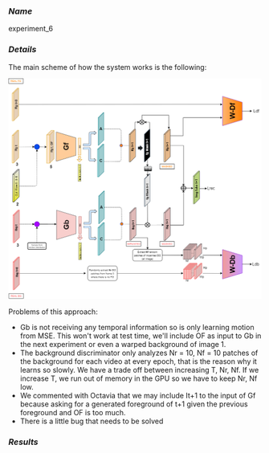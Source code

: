 ### **_Name_** 
experiment_6

### **_Details_**
The main scheme of how the system works is the following:

![GitHub Logo](/experiments/imgs/experiment_06/main_scheme_full.png)

Problems of this approach:
 - Gb is not receiving any temporal information so is only learning motion from MSE. This won't work at test time, we'll include OF as input to Gb in the next experiment or even a warped background of image 1.  
 - The background discriminator only analyzes Nr = 10, Nf = 10 patches of the background for each video at every epoch, that is the reason why it learns so slowly. We have a trade off between increasing T, Nr, Nf. If we increase T, we run out of memory in the GPU so we have to keep Nr, Nf low.
 - We commented with Octavia that we may include It+1 to the input of Gf because asking for a generated foreground of t+1 given the previous foreground and OF is too much.
- There is a little bug that needs to be solved

 ### **_Results_**

